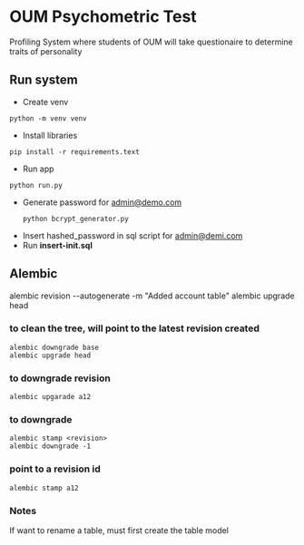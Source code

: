 # OUM Psychometric Test
Profiling System where students of OUM will take questionaire to determine traits of personality

## Run system
- Create venv
```
python -m venv venv
```
- Install libraries
```
pip install -r requirements.text
```

- Run app
```
python run.py
```
- Generate password for admin@demo.com
  ``` 
  python bcrypt_generator.py
  ```
- Insert hashed_password in sql script for admin@demi.com
- Run __insert-init.sql__


## Alembic
alembic revision --autogenerate -m "Added account table"
alembic upgrade head

### to clean the tree, will point to the latest revision created
```
alembic downgrade base
alembic upgrade head
```
### to downgrade revision 
```
alembic upgarade a12
```
### to downgrade
```
alembic stamp <revision>
alembic downgrade -1
```
### point to a revision id
```
alembic stamp a12
```
### Notes 
If want to rename a table, must first create the table model
